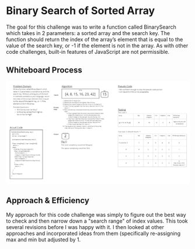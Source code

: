 # Binary Search of Sorted Array

The goal for this challenge was to write a function called BinarySearch which takes in 2 parameters: a sorted array and the search key. The function should return the index of the array’s element that is equal to the value of the search key, or -1 if the element is not in the array. As with other code challenges, built-in features of JavaScript are not permissible.

## Whiteboard Process

![Challenge 03 Whiteboard](challenge-03-whiteboard.jpg)

## Approach & Efficiency
<!-- What approach did you take? Discuss Why. What is the Big O space/time for this approach? -->
My approach for this code challenge was simply to figure out the best way to check and then narrow down a "search range" of index values. This took several revisions before I was happy with it. I then looked at other approaches and incorporated ideas from them (specifically re-assigning max and min but adjusted by 1.
